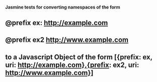 #### Jasmine tests for converting namespaces of the form

## @prefix ex: <http://example.com>
## @prefix ex2 <http://www.example.com>
## to a Javascript Object of the form [{prefix: ex, uri: http://example.com},{prefix: ex2, uri: http://www.example.com}]
